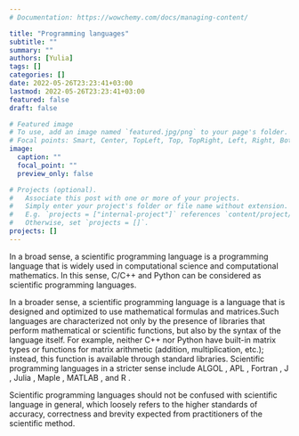 ```yaml
---
# Documentation: https://wowchemy.com/docs/managing-content/

title: "Programming languages"
subtitle: ""
summary: ""
authors: [Yulia]
tags: []
categories: []
date: 2022-05-26T23:23:41+03:00
lastmod: 2022-05-26T23:23:41+03:00
featured: false
draft: false

# Featured image
# To use, add an image named `featured.jpg/png` to your page's folder.
# Focal points: Smart, Center, TopLeft, Top, TopRight, Left, Right, BottomLeft, Bottom, BottomRight.
image:
  caption: ""
  focal_point: ""
  preview_only: false

# Projects (optional).
#   Associate this post with one or more of your projects.
#   Simply enter your project's folder or file name without extension.
#   E.g. `projects = ["internal-project"]` references `content/project/deep-learning/index.md`.
#   Otherwise, set `projects = []`.
projects: []
---
```

In a broad sense, a scientific programming language is a programming language that is widely used in computational science and computational mathematics. In this sense, C/C++ and Python can be considered as scientific programming languages.

In a broader sense, a scientific programming language is a language that is designed and optimized to use mathematical formulas and matrices.Such languages are characterized not only by the presence of libraries that perform mathematical or scientific functions, but also by the syntax of the language itself. For example, neither C++ nor Python have built-in matrix types or functions for matrix arithmetic (addition, multiplication, etc.); instead, this function is available through standard libraries. Scientific programming languages in a stricter sense include ALGOL , APL , Fortran , J , Julia , Maple , MATLAB , and R . 

Scientific programming languages should not be confused with scientific language in general, which loosely refers to the higher standards of accuracy, correctness and brevity expected from practitioners of the scientific method.